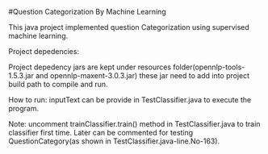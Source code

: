 #Question Categorization By Machine Learning

This java project implemented question Categorization using supervised machine learning.

Project depedencies:

Project depedency jars are kept under resources folder(opennlp-tools-1.5.3.jar and opennlp-maxent-3.0.3.jar)
these jar need to add into project build path to compile and run.


How to run:
inputText can be provide in TestClassifier.java to execute the program.

Note: 
uncomment  trainClassifier.train() method in TestClassifier.java  to train classifier first time.
Later can be commented for testing QuestionCategory(as shown in TestClassifier.java-line.No-163).
